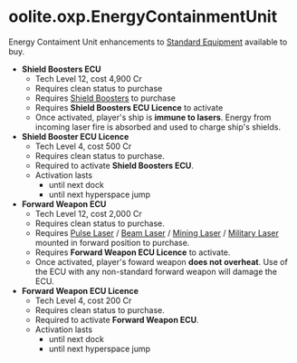 # oolite.oxp.EnergyContainmentUnit

Energy Contaiment Unit enhancements to
[Standard Equipment](https://wiki.alioth.net/index.php/Oolite_Equipment)
available to buy.

- **Shield Boosters ECU**
  - Tech Level 12, cost 4,900 Cr
  - Requires clean status to purchase
  - Requires [Shield Boosters](https://wiki.alioth.net/index.php/Shield_Boosters) to purchase
  - Requires **Shield Boosters ECU Licence** to activate
  - Once activated, player's ship is **immune to lasers**. Energy from incoming laser fire is absorbed and used to charge ship's shields.
- **Shield Booster ECU Licence**
  - Tech Level 4, cost 500 Cr
  - Requires clean status to purchase.
  - Required to activate **Shield Boosters ECU**.
  - Activation lasts
    - until next dock
    - until next hyperspace jump
- **Forward Weapon ECU**
  - Tech Level 12, cost 2,000 Cr
  - Requires clean status to purchase.
  - Requires [Pulse Laser](https://wiki.alioth.net/index.php/Pulse_Laser) /
    [Beam Laser](https://wiki.alioth.net/index.php/Beam_Laser) /
    [Mining Laser](https://wiki.alioth.net/index.php/Mining_Laser) /
    [Military Laser](https://wiki.alioth.net/index.php/Military_Laser)
    mounted in forward position to purchase.
  - Requires **Forward Weapon ECU Licence** to activate.
  - Once activated, player's foward weapon **does not overheat**.
    Use of the ECU with any non-standard forward weapon will damage the ECU.
- **Forward Weapon ECU Licence**
  - Tech Level 4, cost 200 Cr
  - Requires clean status to purchase.
  - Required to activate **Forward Weapon ECU**.
  - Activation lasts
    - until next dock
    - until next hyperspace jump



